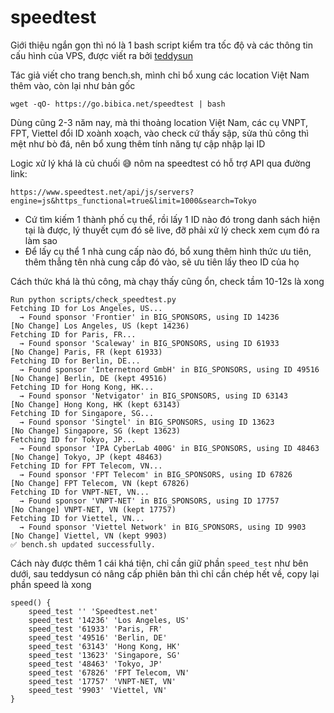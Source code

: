 # speedtest

Giới thiệu ngắn gọn thì nó là 1 bash script kiểm tra tốc độ và các thông tin cấu hình của VPS, được viết ra bởi [teddysun](https://teddysun.com/444.html)

Tác giả viết cho trang bench.sh, mình chỉ bổ xung các location Việt Nam thêm vào, còn lại như bản gốc

```
wget -qO- https://go.bibica.net/speedtest | bash
```
Dùng cũng 2-3 năm nay, mà thi thoảng location Việt Nam, các cụ VNPT, FPT, Viettel đổi ID xoành xoạch, vào check cứ thấy sập, sửa thủ công thì mệt như bò đá, nên bổ xung thêm tính năng tự cập nhập lại ID

Logic xử lý khá là củ chuối 😅 nôm na speedtest có hỗ trợ API qua đường link:
```
https://www.speedtest.net/api/js/servers?engine=js&https_functional=true&limit=1000&search=Tokyo
```
- Cứ tìm kiếm 1 thành phố cụ thể, rồi lấy 1 ID nào đó trong danh sách hiện tại là được, lý thuyết cụm đó sẽ live, đỡ phải xử lý check xem cụm đó ra làm sao
- Để lấy cụ thể 1 nhà cung cấp nào đó, bổ xung thêm hình thức ưu tiên, thêm thẳng tên nhà cung cấp đó vào, sẽ ưu tiên lấy theo ID của họ

Cách thức khá là thủ công, mà chạy thấy cũng ổn, check tầm 10-12s là xong
  
```
Run python scripts/check_speedtest.py
Fetching ID for Los Angeles, US...
  → Found sponsor 'Frontier' in BIG_SPONSORS, using ID 14236
[No Change] Los Angeles, US (kept 14236)
Fetching ID for Paris, FR...
  → Found sponsor 'Scaleway' in BIG_SPONSORS, using ID 61933
[No Change] Paris, FR (kept 61933)
Fetching ID for Berlin, DE...
  → Found sponsor 'Internetnord GmbH' in BIG_SPONSORS, using ID 49516
[No Change] Berlin, DE (kept 49516)
Fetching ID for Hong Kong, HK...
  → Found sponsor 'Netvigator' in BIG_SPONSORS, using ID 63143
[No Change] Hong Kong, HK (kept 63143)
Fetching ID for Singapore, SG...
  → Found sponsor 'Singtel' in BIG_SPONSORS, using ID 13623
[No Change] Singapore, SG (kept 13623)
Fetching ID for Tokyo, JP...
  → Found sponsor 'IPA CyberLab 400G' in BIG_SPONSORS, using ID 48463
[No Change] Tokyo, JP (kept 48463)
Fetching ID for FPT Telecom, VN...
  → Found sponsor 'FPT Telecom' in BIG_SPONSORS, using ID 67826
[No Change] FPT Telecom, VN (kept 67826)
Fetching ID for VNPT-NET, VN...
  → Found sponsor 'VNPT-NET' in BIG_SPONSORS, using ID 17757
[No Change] VNPT-NET, VN (kept 17757)
Fetching ID for Viettel, VN...
  → Found sponsor 'Viettel Network' in BIG_SPONSORS, using ID 9903
[No Change] Viettel, VN (kept 9903)
✅ bench.sh updated successfully.
```
Cách này được thêm 1 cái khá tiện, chỉ cần giữ phần `speed_test` như bên dưới, sau teddysun có nâng cấp phiên bản thì chỉ cần chép hết về, copy lại phần speed là xong
```
speed() {
    speed_test '' 'Speedtest.net'
    speed_test '14236' 'Los Angeles, US'
    speed_test '61933' 'Paris, FR'
    speed_test '49516' 'Berlin, DE'
    speed_test '63143' 'Hong Kong, HK'
    speed_test '13623' 'Singapore, SG'
    speed_test '48463' 'Tokyo, JP'
    speed_test '67826' 'FPT Telecom, VN'
    speed_test '17757' 'VNPT-NET, VN'
    speed_test '9903' 'Viettel, VN'
}
```
